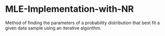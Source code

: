 # MLE-Implementation-with-NR
Method of finding the parameters of a probability distribution that best fit a given data sample using an iterative algorithm. 

